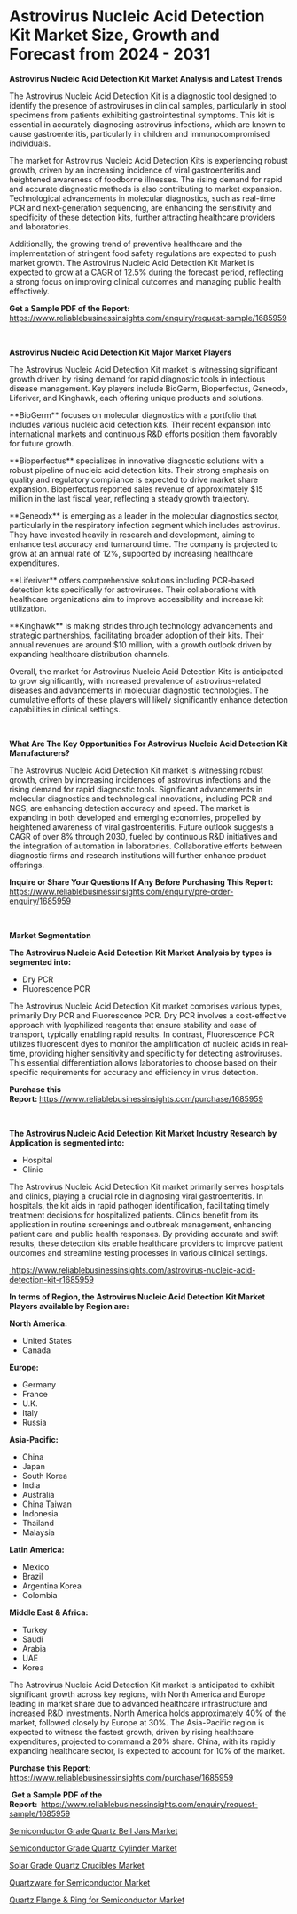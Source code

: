 <p><h1>Astrovirus Nucleic Acid Detection Kit Market Size, Growth and Forecast from 2024 - 2031</h1></p><p><strong>Astrovirus Nucleic Acid Detection Kit Market Analysis and Latest Trends</strong></p>
<p><p>The Astrovirus Nucleic Acid Detection Kit is a diagnostic tool designed to identify the presence of astroviruses in clinical samples, particularly in stool specimens from patients exhibiting gastrointestinal symptoms. This kit is essential in accurately diagnosing astrovirus infections, which are known to cause gastroenteritis, particularly in children and immunocompromised individuals.</p><p>The market for Astrovirus Nucleic Acid Detection Kits is experiencing robust growth, driven by an increasing incidence of viral gastroenteritis and heightened awareness of foodborne illnesses. The rising demand for rapid and accurate diagnostic methods is also contributing to market expansion. Technological advancements in molecular diagnostics, such as real-time PCR and next-generation sequencing, are enhancing the sensitivity and specificity of these detection kits, further attracting healthcare providers and laboratories.</p><p>Additionally, the growing trend of preventive healthcare and the implementation of stringent food safety regulations are expected to push market growth. The Astrovirus Nucleic Acid Detection Kit Market is expected to grow at a CAGR of 12.5% during the forecast period, reflecting a strong focus on improving clinical outcomes and managing public health effectively.</p></p>
<p><strong>Get a Sample PDF of the Report:&nbsp;</strong> <a href="https://www.reliablebusinessinsights.com/enquiry/request-sample/1685959?utm_campaign=1471&utm_medium=2&utm_source=Github&utm_content=ia&utm_term=13102024&utm_id=astrovirus-nucleic-acid-detection-kit">https://www.reliablebusinessinsights.com/enquiry/request-sample/1685959</a></p>
<p>&nbsp;</p>
<p><strong>Astrovirus Nucleic Acid Detection Kit Major Market Players</strong></p>
<p><p>The Astrovirus Nucleic Acid Detection Kit market is witnessing significant growth driven by rising demand for rapid diagnostic tools in infectious disease management. Key players include BioGerm, Bioperfectus, Geneodx, Liferiver, and Kinghawk, each offering unique products and solutions.</p><p>**BioGerm** focuses on molecular diagnostics with a portfolio that includes various nucleic acid detection kits. Their recent expansion into international markets and continuous R&D efforts position them favorably for future growth.</p><p>**Bioperfectus** specializes in innovative diagnostic solutions with a robust pipeline of nucleic acid detection kits. Their strong emphasis on quality and regulatory compliance is expected to drive market share expansion. Bioperfectus reported sales revenue of approximately $15 million in the last fiscal year, reflecting a steady growth trajectory.</p><p>**Geneodx** is emerging as a leader in the molecular diagnostics sector, particularly in the respiratory infection segment which includes astrovirus. They have invested heavily in research and development, aiming to enhance test accuracy and turnaround time. The company is projected to grow at an annual rate of 12%, supported by increasing healthcare expenditures.</p><p>**Liferiver** offers comprehensive solutions including PCR-based detection kits specifically for astroviruses. Their collaborations with healthcare organizations aim to improve accessibility and increase kit utilization. </p><p>**Kinghawk** is making strides through technology advancements and strategic partnerships, facilitating broader adoption of their kits. Their annual revenues are around $10 million, with a growth outlook driven by expanding healthcare distribution channels.</p><p>Overall, the market for Astrovirus Nucleic Acid Detection Kits is anticipated to grow significantly, with increased prevalence of astrovirus-related diseases and advancements in molecular diagnostic technologies. The cumulative efforts of these players will likely significantly enhance detection capabilities in clinical settings.</p></p>
<p>&nbsp;</p>
<p><strong>What Are The Key Opportunities For Astrovirus Nucleic Acid Detection Kit Manufacturers?</strong></p>
<p><p>The Astrovirus Nucleic Acid Detection Kit market is witnessing robust growth, driven by increasing incidences of astrovirus infections and the rising demand for rapid diagnostic tools. Significant advancements in molecular diagnostics and technological innovations, including PCR and NGS, are enhancing detection accuracy and speed. The market is expanding in both developed and emerging economies, propelled by heightened awareness of viral gastroenteritis. Future outlook suggests a CAGR of over 8% through 2030, fueled by continuous R&D initiatives and the integration of automation in laboratories. Collaborative efforts between diagnostic firms and research institutions will further enhance product offerings.</p></p>
<p><strong>Inquire or Share Your Questions If Any Before Purchasing This Report:</strong> <a href="https://www.reliablebusinessinsights.com/enquiry/pre-order-enquiry/1685959?utm_campaign=1471&utm_medium=2&utm_source=Github&utm_content=ia&utm_term=13102024&utm_id=astrovirus-nucleic-acid-detection-kit">https://www.reliablebusinessinsights.com/enquiry/pre-order-enquiry/1685959</a></p>
<p>&nbsp;</p>
<p><strong>Market Segmentation</strong></p>
<p><strong>The Astrovirus Nucleic Acid Detection Kit Market Analysis by types is segmented into:</strong></p>
<p><ul><li>Dry PCR</li><li>Fluorescence PCR</li></ul></p>
<p><p>The Astrovirus Nucleic Acid Detection Kit market comprises various types, primarily Dry PCR and Fluorescence PCR. Dry PCR involves a cost-effective approach with lyophilized reagents that ensure stability and ease of transport, typically enabling rapid results. In contrast, Fluorescence PCR utilizes fluorescent dyes to monitor the amplification of nucleic acids in real-time, providing higher sensitivity and specificity for detecting astroviruses. This essential differentiation allows laboratories to choose based on their specific requirements for accuracy and efficiency in virus detection.</p></p>
<p><strong>Purchase this Report:&nbsp;</strong><a href="https://www.reliablebusinessinsights.com/purchase/1685959?utm_campaign=1471&utm_medium=2&utm_source=Github&utm_content=ia&utm_term=13102024&utm_id=astrovirus-nucleic-acid-detection-kit">https://www.reliablebusinessinsights.com/purchase/1685959</a></p>
<p>&nbsp;</p>
<p><strong>The Astrovirus Nucleic Acid Detection Kit Market Industry Research by Application is segmented into:</strong></p>
<p><ul><li>Hospital</li><li>Clinic</li></ul></p>
<p><p>The Astrovirus Nucleic Acid Detection Kit market primarily serves hospitals and clinics, playing a crucial role in diagnosing viral gastroenteritis. In hospitals, the kit aids in rapid pathogen identification, facilitating timely treatment decisions for hospitalized patients. Clinics benefit from its application in routine screenings and outbreak management, enhancing patient care and public health responses. By providing accurate and swift results, these detection kits enable healthcare providers to improve patient outcomes and streamline testing processes in various clinical settings.</p></p>
<p><a href="https://www.reliablebusinessinsights.com/astrovirus-nucleic-acid-detection-kit-r1685959?utm_campaign=1471&utm_medium=2&utm_source=Github&utm_content=ia&utm_term=13102024&utm_id=astrovirus-nucleic-acid-detection-kit">&nbsp;https://www.reliablebusinessinsights.com/astrovirus-nucleic-acid-detection-kit-r1685959</a></p>
<p><strong>In terms of Region, the Astrovirus Nucleic Acid Detection Kit Market Players available by Region are:</strong></p>
<p>
    <p> <strong> North America: </strong>
        <ul>
            <li>United States</li>
            <li>Canada</li>
        </ul>
        </p> 
    <p> <strong> Europe: </strong>
        <ul>
            <li>Germany</li>
            <li>France</li>
            <li>U.K.</li>
            <li>Italy</li>
            <li>Russia</li>
        </ul>
        </p> 
    <p> <strong> Asia-Pacific: </strong>
        <ul>
            <li>China</li>
            <li>Japan</li>
            <li>South Korea</li>
            <li>India</li>
            <li>Australia</li>
            <li>China Taiwan</li>
            <li>Indonesia</li>
            <li>Thailand</li>
            <li>Malaysia</li>
        </ul>
        </p> 
    <p> <strong> Latin America: </strong>
        <ul>
            <li>Mexico</li>
            <li>Brazil</li>
            <li>Argentina Korea</li>
            <li>Colombia</li>
        </ul>
        </p> 
    <p> <strong> Middle East & Africa: </strong>
        <ul>
            <li>Turkey</li>
            <li>Saudi</li>
            <li>Arabia</li>
            <li>UAE</li>
            <li>Korea</li>
        </ul>
    </p>
    </p>
<p><p>The Astrovirus Nucleic Acid Detection Kit market is anticipated to exhibit significant growth across key regions, with North America and Europe leading in market share due to advanced healthcare infrastructure and increased R&D investments. North America holds approximately 40% of the market, followed closely by Europe at 30%. The Asia-Pacific region is expected to witness the fastest growth, driven by rising healthcare expenditures, projected to command a 20% share. China, with its rapidly expanding healthcare sector, is expected to account for 10% of the market.</p></p>
<p><strong>Purchase this Report: </strong><a href="https://www.reliablebusinessinsights.com/purchase/1685959?utm_campaign=1471&utm_medium=2&utm_source=Github&utm_content=ia&utm_term=13102024&utm_id=astrovirus-nucleic-acid-detection-kit">https://www.reliablebusinessinsights.com/purchase/1685959</a></p>
<p>&nbsp;<strong>Get a Sample PDF of the Report:&nbsp;&nbsp;</strong><a href="https://www.reliablebusinessinsights.com/enquiry/request-sample/1685959?utm_campaign=1471&utm_medium=2&utm_source=Github&utm_content=ia&utm_term=13102024&utm_id=astrovirus-nucleic-acid-detection-kit">https://www.reliablebusinessinsights.com/enquiry/request-sample/1685959</a></p>
<p><strong></strong></p>
<p><p><a href="https://www.linkedin.com/pulse/comprehensive-semiconductor-grade-quartz-bell-jars-market-report-djmhf?utm_campaign=1471&utm_medium=2&utm_source=Github&utm_content=ia&utm_term=13102024&utm_id=astrovirus-nucleic-acid-detection-kit">Semiconductor Grade Quartz Bell Jars Market</a></p><p><a href="https://www.linkedin.com/pulse/semiconductor-grade-quartz-cylinder-market-velocity-142-cagr-trajectory-mdhxe?utm_campaign=1471&utm_medium=2&utm_source=Github&utm_content=ia&utm_term=13102024&utm_id=astrovirus-nucleic-acid-detection-kit">Semiconductor Grade Quartz Cylinder Market</a></p><p><a href="https://www.linkedin.com/pulse/solar-grade-quartz-crucibles-industry-analysis-report-its-viaoc?utm_campaign=1471&utm_medium=2&utm_source=Github&utm_content=ia&utm_term=13102024&utm_id=astrovirus-nucleic-acid-detection-kit">Solar Grade Quartz Crucibles Market</a></p><p><a href="https://www.linkedin.com/pulse/evaluating-global-quartzware-semiconductor-market-trends-ejnvc?utm_campaign=1471&utm_medium=2&utm_source=Github&utm_content=ia&utm_term=13102024&utm_id=astrovirus-nucleic-acid-detection-kit">Quartzware for Semiconductor Market</a></p><p><a href="https://www.linkedin.com/pulse/global-perspectives-quartz-flange-ring-semiconductor-market-trends-mguye?utm_campaign=1471&utm_medium=2&utm_source=Github&utm_content=ia&utm_term=13102024&utm_id=astrovirus-nucleic-acid-detection-kit">Quartz Flange & Ring for Semiconductor Market</a></p></p>